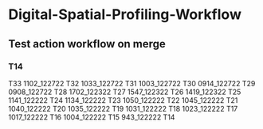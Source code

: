 # Digital-Spatial-Profiling-Workflow
## Test action workflow on merge 
### T14


T33 1102_122722
T32 1033_122722
T31 1003_122722
T30 0914_122722
T29 0908_122722
T28 1702_122322
T27 1547_122322
T26 1419_122322
T25 1141_122222
T24 1134_122222
T23 1050_122222
T22 1045_122222
T21 1040_122222
T20 1035_122222
T19 1031_122222
T18 1023_122222
T17 1017_122222
T16 1004_122222
T15 943_122222
T14 
